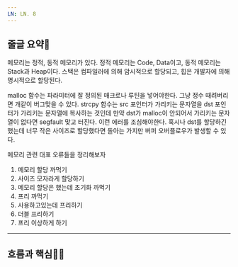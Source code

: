 ```yaml
---
LN: LN. 8
---
```

## 줄글 요약📰
메모리는 정적, 동적 메모리가 있다. 정적 메모리는 Code, Data이고, 동적 메모리는 Stack과 Heap이다. 스택은 컴파일러에 의해 암시적으로 할당되고, 힙은 개발자에 의해 명시적으로 할당된다.
  
malloc 함수는 파라미터에 잘 정의된 매크로나 루틴을 넣어야한다. 그냥 정수 때려버리면 개같이 버그맞을 수 있다. strcpy 함수는 src 포인터가 가리키는 문자열을 dst 포인터가 가리키는 문자열에 복사하는 것인데 만약 dst가 malloc이 안되어서 가리키는 문자열이 없다면 segfault 맞고 터진다. 이런 에러를 조심해야한다. 혹시나 dst를 할당하긴 했는데 너무 작은 사이즈로 할당했다면 돌아는 가지만 버퍼 오버플로우가 발생할 수 있다.
  
메모리 관련 대표 오류들을 정리해보자
1. 메모리 할당 까먹기
2. 사이즈 모자라게 할당하기
3. 메모리 할당은 했는데 초기화 까먹기
4. 프리 까먹기
5. 사용하고있는데 프리하기
6. 더블 프리하기
7. 프리 이상하게 하기
  
---
## 흐름과 핵심🫵🏻